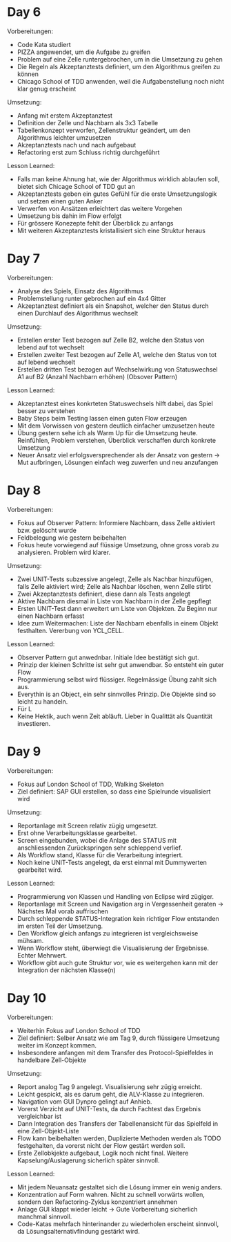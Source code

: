 # Day 6

Vorbereitungen:
 - Code Kata studiert
 - PIZZA angewendet, um die Aufgabe zu greifen
 - Problem auf eine Zelle runtergebrochen, um in die Umsetzung zu gehen
 - Die Regeln als Akzeptanztests definiert, um den Algorithmus greifen zu können
 - Chicago School of TDD anwenden, weil die Aufgabenstellung noch nicht klar genug erscheint

Umsetzung:
 - Anfang mit erstem Akzeptanztest
 - Definition der Zelle und Nachbarn als 3x3 Tabelle
 - Tabellenkonzept verworfen, Zellenstruktur geändert, um den Algorithmus leichter umzusetzen
 - Akzeptanztests nach und nach aufgebaut
 - Refactoring erst zum Schluss richtig durchgeführt

Lesson Learned:
 - Falls man keine Ahnung hat, wie der Algorithmus wirklich ablaufen soll, bietet sich Chicage School of TDD gut an
 - Akzeptanztests geben ein gutes Gefühl für die erste Umsetzungslogik und setzen einen guten Anker
 - Verwerfen von Ansätzen erleichtert das weitere Vorgehen
 - Umsetzung bis dahin im Flow erfolgt
 - Für grössere Konezepte fehlt der Überblick zu anfangs
 - Mit weiteren Akzeptanztests kristallisiert sich eine Struktur heraus

# Day 7

Vorbereitungen:
 - Analyse des Spiels, Einsatz des Algorithmus
 - Problemstellung runter gebrochen auf ein 4x4 Gitter
 - Akzeptanztest definiert als ein Snapshot, welcher den Status durch einen Durchlauf des Algorithmus wechselt

Umsetzung:
 - Erstellen erster Test bezogen auf Zelle B2, welche den Status von lebend auf tot wechselt
 - Erstellen zweiter Test bezogen auf Zelle A1, welche den Status von tot auf lebend wechselt
 - Erstellen dritten Test bezogen auf Wechselwirkung von Statuswechsel A1 auf B2 (Anzahl Nachbarn erhöhen) (Obsover Pattern)

Lesson Learned:
 - Akzeptanztest eines konkrteten Statuswechsels hilft dabei, das Spiel besser zu verstehen
 - Baby Steps beim Testing lassen einen guten Flow erzeugen
 - Mit dem Vorwissen von gestern deutlich einfacher umzusetzen heute
 - Übung gestern sehe ich als Warm Up für die Umsetzung heute. Reinfühlen, Problem verstehen, Überblick verschaffen durch konkrete Umsetzung
 - Neuer Ansatz viel erfolgsversprechender als der Ansatz von gestern -> Mut aufbringen, Lösungen einfach weg zuwerfen und neu anzufangen 


# Day 8

Vorbereitungen:
 - Fokus auf Observer Pattern: Informiere Nachbarn, dass Zelle aktiviert bzw. gelöscht wurde
 - Feldbelegung wie gestern beibehalten
 - Fokus heute vorwiegend auf flüssige Umsetzung, ohne gross vorab zu analysieren. Problem wird klarer.

Umsetzung:
 - Zwei UNIT-Tests subzessive angelegt, Zelle als Nachbar hinzufügen, falls Zelle aktiviert wird; Zelle als Nachbar löschen, wenn Zelle stirbt
 - Zwei Akzeptanztests definiert, diese dann als Tests angelegt
 - Aktive Nachbarn diesmal in Liste von Nachbarn in der Zelle gepflegt
 - Ersten UNIT-Test dann erweitert um Liste von Objekten. Zu Beginn nur einen Nachbarn erfasst
 - Idee zum Weitermachen: Liste der Nachbarn ebenfalls in einem Objekt festhalten. Vererbung von YCL_CELL.

Lesson Learned:
 - Observer Pattern gut anwednbar. Initiale Idee bestätigt sich gut.
 - Prinzip der kleinen Schritte ist sehr gut anwendbar. So entsteht ein guter Flow
 - Programmierung selbst wird flüssiger. Regelmässige Übung zahlt sich aus.
 - Everythin is an Object, ein sehr sinnvolles Prinzip. Die Objekte sind so leicht zu handeln.
 - Für L
 - Keine Hektik, auch wenn Zeit abläuft. Lieber in Qualittät als Quantität investieren.

# Day 9

Vorbereitungen:
 - Fokus auf London School of TDD, Walking Skeleton
 - Ziel definiert: SAP GUI erstellen, so dass eine Spielrunde visualisiert wird

Umsetzung:
 - Reportanlage mit Screen relativ zügig umgesetzt. 
 - Erst ohne Verarbeitungsklasse gearbeitet.
 - Screen eingebunden, wobei die Anlage des STATUS mit anschliessenden Zurückspringen sehr schleppend verlief.
 - Als Workflow stand, Klasse für die Verarbeitung integriert. 
 - Noch keine UNIT-Tests angelegt, da erst einmal mit Dummywerten gearbeitet wird.

Lesson Learned:
 - Programmierung von Klassen und Handling von Eclipse wird zügiger.
 - Reportanlage mit Screen und Navigation arg in Vergessenheit geraten -> Nächstes Mal vorab auffrischen
 - Durch schleppende STATUS-Integration kein richtiger Flow entstanden im ersten Teil der Umsetzung.
 - Den Workflow gleich anfangs zu integrieren ist vergleichsweise mühsam.
 - Wenn Workflow steht, überwiegt die Visualisierung der Ergebnisse. Echter Mehrwert.
 - Workflow gibt auch gute Struktur vor, wie es weitergehen kann mit der Integration der nächsten Klasse(n)

# Day 10

Vorbereitungen:
 - Weiterhin Fokus auf London School of TDD
 - Ziel definiert: Selber Ansatz wie am Tag 9, durch flüssigere Umsetzung weiter im Konzept kommen.
 - Insbesondere anfangen mit dem Transfer des Protocol-Spielfeldes in handelbare Zell-Objekte

Umsetzung:
 - Report analog Tag 9 angelegt. Visualisierung sehr zügig erreicht. 
 - Leicht gespickt, als es darum geht, die ALV-Klasse zu integrieren.
 - Navigation vom GUI Dynpro gelingt auf Anhieb.
 - Vorerst Verzicht auf UNIT-Tests, da durch Fachtest das Ergebnis vergleichbar ist
 - Dann Integration des Transfers der Tabellenansicht für das Spielfeld in eine Zell-Objekt-Liste
 - Flow kann beibehalten werden, Duplizierte Methoden werden als TODO festgehalten, da vorerst nicht
   der Flow gestärt werden soll.
 - Erste Zellobkjekte aufgebaut, Logik noch nicht final. Weitere Kapselung/Auslagerung sicherlich später sinnvoll.

Lesson Learned:
 - Mit jedem Neuansatz gestaltet sich die Lösung immer ein wenig anders.
 - Konzentration auf Form wahren. Nicht zu schnell vorwärts wollen, sondern den Refactoring-Zyklus konzentriert annehmen
 - Anlage GUI klappt wieder leicht -> Gute Vorbereitung sicherlich manchmal sinnvoll.
 - Code-Katas mehrfach hinterinander zu wiederholen erscheint sinnvoll, da Lösungsalternativfindung gestärkt wird. 